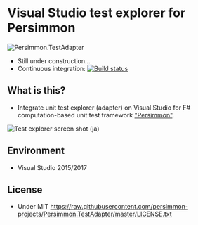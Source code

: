 # Visual Studio test explorer for Persimmon

![Persimmon.TestAdapter](https://raw.githubusercontent.com/persimmon-projects/Persimmon.TestAdapter/master/Images/banner.png)

* Still under construction...
* Continuous integration: [![Build status](https://ci.appveyor.com/api/projects/status/yum3a2eybr7s7ven?svg=true)](https://ci.appveyor.com/project/kekyo/persimmon-visualstudio-testexplorer)

## What is this?

* Integrate unit test explorer (adapter) on Visual Studio for F# computation-based unit test framework ["Persimmon"](http://persimmon-projects.github.io/Persimmon/).

![Test explorer screen shot (ja)](https://raw.githubusercontent.com/persimmon-projects/Persimmon.TestAdapter/master/Images/screenshot_ja.png)

## Environment

* Visual Studio 2015/2017

## License

* Under MIT https://raw.githubusercontent.com/persimmon-projects/Persimmon.TestAdapter/master/LICENSE.txt
